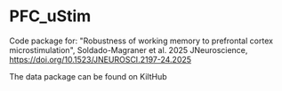 # PFC_uStim

Code package for: 
"Robustness of working memory to prefrontal cortex microstimulation", Soldado-Magraner et al. 2025
JNeuroscience, https://doi.org/10.1523/JNEUROSCI.2197-24.2025

The data package can be found on KiltHub




